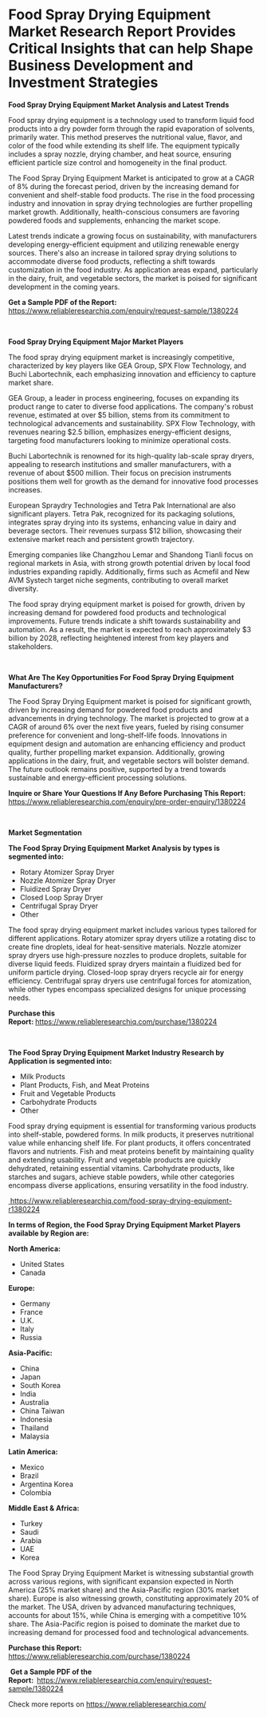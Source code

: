 <p><h1>Food Spray Drying Equipment Market Research Report Provides Critical Insights that can help Shape Business Development and Investment Strategies</h1></p><p><strong>Food Spray Drying Equipment Market Analysis and Latest Trends</strong></p>
<p><p>Food spray drying equipment is a technology used to transform liquid food products into a dry powder form through the rapid evaporation of solvents, primarily water. This method preserves the nutritional value, flavor, and color of the food while extending its shelf life. The equipment typically includes a spray nozzle, drying chamber, and heat source, ensuring efficient particle size control and homogeneity in the final product.</p><p>The Food Spray Drying Equipment Market is anticipated to grow at a CAGR of 8% during the forecast period, driven by the increasing demand for convenient and shelf-stable food products. The rise in the food processing industry and innovation in spray drying technologies are further propelling market growth. Additionally, health-conscious consumers are favoring powdered foods and supplements, enhancing the market scope.</p><p>Latest trends indicate a growing focus on sustainability, with manufacturers developing energy-efficient equipment and utilizing renewable energy sources. There's also an increase in tailored spray drying solutions to accommodate diverse food products, reflecting a shift towards customization in the food industry. As application areas expand, particularly in the dairy, fruit, and vegetable sectors, the market is poised for significant development in the coming years.</p></p>
<p><strong>Get a Sample PDF of the Report:&nbsp;</strong> <a href="https://www.reliableresearchiq.com/enquiry/request-sample/1380224?utm_campaign=2188&utm_medium=2&utm_source=Github&utm_content=ia&utm_term=16022025&utm_id=food-spray-drying-equipment">https://www.reliableresearchiq.com/enquiry/request-sample/1380224</a></p>
<p>&nbsp;</p>
<p><strong>Food Spray Drying Equipment Major Market Players</strong></p>
<p><p>The food spray drying equipment market is increasingly competitive, characterized by key players like GEA Group, SPX Flow Technology, and Buchi Labortechnik, each emphasizing innovation and efficiency to capture market share. </p><p>GEA Group, a leader in process engineering, focuses on expanding its product range to cater to diverse food applications. The company's robust revenue, estimated at over $5 billion, stems from its commitment to technological advancements and sustainability. SPX Flow Technology, with revenues nearing $2.5 billion, emphasizes energy-efficient designs, targeting food manufacturers looking to minimize operational costs.</p><p>Buchi Labortechnik is renowned for its high-quality lab-scale spray dryers, appealing to research institutions and smaller manufacturers, with a revenue of about $500 million. Their focus on precision instruments positions them well for growth as the demand for innovative food processes increases.</p><p>European Spraydry Technologies and Tetra Pak International are also significant players. Tetra Pak, recognized for its packaging solutions, integrates spray drying into its systems, enhancing value in dairy and beverage sectors. Their revenues surpass $12 billion, showcasing their extensive market reach and persistent growth trajectory.</p><p>Emerging companies like Changzhou Lemar and Shandong Tianli focus on regional markets in Asia, with strong growth potential driven by local food industries expanding rapidly. Additionally, firms such as Acmefil and New AVM Systech target niche segments, contributing to overall market diversity.</p><p>The food spray drying equipment market is poised for growth, driven by increasing demand for powdered food products and technological improvements. Future trends indicate a shift towards sustainability and automation. As a result, the market is expected to reach approximately $3 billion by 2028, reflecting heightened interest from key players and stakeholders.</p></p>
<p>&nbsp;</p>
<p><strong>What Are The Key Opportunities For Food Spray Drying Equipment Manufacturers?</strong></p>
<p><p>The Food Spray Drying Equipment market is poised for significant growth, driven by increasing demand for powdered food products and advancements in drying technology. The market is projected to grow at a CAGR of around 6% over the next five years, fueled by rising consumer preference for convenient and long-shelf-life foods. Innovations in equipment design and automation are enhancing efficiency and product quality, further propelling market expansion. Additionally, growing applications in the dairy, fruit, and vegetable sectors will bolster demand. The future outlook remains positive, supported by a trend towards sustainable and energy-efficient processing solutions.</p></p>
<p><strong>Inquire or Share Your Questions If Any Before Purchasing This Report:</strong> <a href="https://www.reliableresearchiq.com/enquiry/pre-order-enquiry/1380224?utm_campaign=2188&utm_medium=2&utm_source=Github&utm_content=ia&utm_term=16022025&utm_id=food-spray-drying-equipment">https://www.reliableresearchiq.com/enquiry/pre-order-enquiry/1380224</a></p>
<p>&nbsp;</p>
<p><strong>Market Segmentation</strong></p>
<p><strong>The Food Spray Drying Equipment Market Analysis by types is segmented into:</strong></p>
<p><ul><li>Rotary Atomizer Spray Dryer</li><li>Nozzle Atomizer Spray Dryer</li><li>Fluidized Spray Dryer</li><li>Closed Loop Spray Dryer</li><li>Centrifugal Spray Dryer</li><li>Other</li></ul></p>
<p><p>The food spray drying equipment market includes various types tailored for different applications. Rotary atomizer spray dryers utilize a rotating disc to create fine droplets, ideal for heat-sensitive materials. Nozzle atomizer spray dryers use high-pressure nozzles to produce droplets, suitable for diverse liquid feeds. Fluidized spray dryers maintain a fluidized bed for uniform particle drying. Closed-loop spray dryers recycle air for energy efficiency. Centrifugal spray dryers use centrifugal forces for atomization, while other types encompass specialized designs for unique processing needs.</p></p>
<p><strong>Purchase this Report:&nbsp;</strong><a href="https://www.reliableresearchiq.com/purchase/1380224?utm_campaign=2188&utm_medium=2&utm_source=Github&utm_content=ia&utm_term=16022025&utm_id=food-spray-drying-equipment">https://www.reliableresearchiq.com/purchase/1380224</a></p>
<p>&nbsp;</p>
<p><strong>The Food Spray Drying Equipment Market Industry Research by Application is segmented into:</strong></p>
<p><ul><li>Milk Products</li><li>Plant Products, Fish, and Meat Proteins</li><li>Fruit and Vegetable Products</li><li>Carbohydrate Products</li><li>Other</li></ul></p>
<p><p>Food spray drying equipment is essential for transforming various products into shelf-stable, powdered forms. In milk products, it preserves nutritional value while enhancing shelf life. For plant products, it offers concentrated flavors and nutrients. Fish and meat proteins benefit by maintaining quality and extending usability. Fruit and vegetable products are quickly dehydrated, retaining essential vitamins. Carbohydrate products, like starches and sugars, achieve stable powders, while other categories encompass diverse applications, ensuring versatility in the food industry.</p></p>
<p><a href="https://www.reliableresearchiq.com/food-spray-drying-equipment-r1380224?utm_campaign=2188&utm_medium=2&utm_source=Github&utm_content=ia&utm_term=16022025&utm_id=food-spray-drying-equipment">&nbsp;https://www.reliableresearchiq.com/food-spray-drying-equipment-r1380224</a></p>
<p><strong>In terms of Region, the Food Spray Drying Equipment Market Players available by Region are:</strong></p>
<p>
    <p> <strong> North America: </strong>
        <ul>
            <li>United States</li>
            <li>Canada</li>
        </ul>
        </p> 
    <p> <strong> Europe: </strong>
        <ul>
            <li>Germany</li>
            <li>France</li>
            <li>U.K.</li>
            <li>Italy</li>
            <li>Russia</li>
        </ul>
        </p> 
    <p> <strong> Asia-Pacific: </strong>
        <ul>
            <li>China</li>
            <li>Japan</li>
            <li>South Korea</li>
            <li>India</li>
            <li>Australia</li>
            <li>China Taiwan</li>
            <li>Indonesia</li>
            <li>Thailand</li>
            <li>Malaysia</li>
        </ul>
        </p> 
    <p> <strong> Latin America: </strong>
        <ul>
            <li>Mexico</li>
            <li>Brazil</li>
            <li>Argentina Korea</li>
            <li>Colombia</li>
        </ul>
        </p> 
    <p> <strong> Middle East & Africa: </strong>
        <ul>
            <li>Turkey</li>
            <li>Saudi</li>
            <li>Arabia</li>
            <li>UAE</li>
            <li>Korea</li>
        </ul>
    </p>
    </p>
<p><p>The Food Spray Drying Equipment Market is witnessing substantial growth across various regions, with significant expansion expected in North America (25% market share) and the Asia-Pacific region (30% market share). Europe is also witnessing growth, constituting approximately 20% of the market. The USA, driven by advanced manufacturing techniques, accounts for about 15%, while China is emerging with a competitive 10% share. The Asia-Pacific region is poised to dominate the market due to increasing demand for processed food and technological advancements.</p></p>
<p><strong>Purchase this Report: </strong><a href="https://www.reliableresearchiq.com/purchase/1380224?utm_campaign=2188&utm_medium=2&utm_source=Github&utm_content=ia&utm_term=16022025&utm_id=food-spray-drying-equipment">https://www.reliableresearchiq.com/purchase/1380224</a></p>
<p>&nbsp;<strong>Get a Sample PDF of the Report:&nbsp;&nbsp;</strong><a href="https://www.reliableresearchiq.com/enquiry/request-sample/1380224?utm_campaign=2188&utm_medium=2&utm_source=Github&utm_content=ia&utm_term=16022025&utm_id=food-spray-drying-equipment">https://www.reliableresearchiq.com/enquiry/request-sample/1380224</a></p>
<p><strong></strong></p>
<p>Check more reports on <a href="https://www.reliableresearchiq.com/?utm_campaign=2188&utm_medium=2&utm_source=Github&utm_content=ia&utm_term=16022025&utm_id=food-spray-drying-equipment">https://www.reliableresearchiq.com/</a></p>